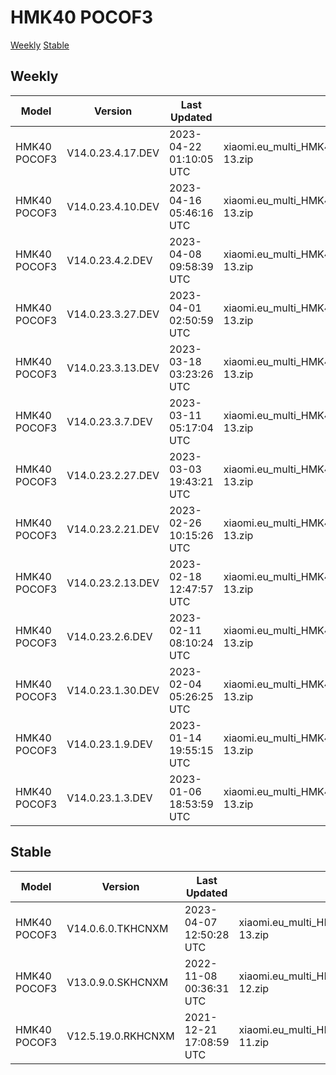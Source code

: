 # HMK40 POCOF3
[Weekly](#Weekly)  [Stable](#Stable)
## Weekly
| Model | Version | Last Updated | File Name | Size | Download Link |
| ---- | ---- | ---- | ---- | ---- | ---- |
| HMK40 POCOF3 | V14.0.23.4.17.DEV | 2023-04-22 01:10:05 UTC | xiaomi.eu_multi_HMK40_POCOF3_V14.0.23.4.17.DEV_v14-13.zip | 4.3 GB | [SourceForge](https://sourceforge.net/projects/xiaomi-eu-multilang-miui-roms/files/xiaomi.eu/MIUI-WEEKLY-RELEASES/V14.0.23.4.17.DEV/xiaomi.eu_multi_HMK40_POCOF3_V14.0.23.4.17.DEV_v14-13.zip/download) |
| HMK40 POCOF3 | V14.0.23.4.10.DEV | 2023-04-16 05:46:16 UTC | xiaomi.eu_multi_HMK40_POCOF3_V14.0.23.4.10.DEV_v14-13.zip | 4.3 GB | [SourceForge](https://sourceforge.net/projects/xiaomi-eu-multilang-miui-roms/files/xiaomi.eu/MIUI-WEEKLY-RELEASES/V14.0.23.4.10.DEV/xiaomi.eu_multi_HMK40_POCOF3_V14.0.23.4.10.DEV_v14-13.zip/download) |
| HMK40 POCOF3 | V14.0.23.4.2.DEV | 2023-04-08 09:58:39 UTC | xiaomi.eu_multi_HMK40_POCOF3_V14.0.23.4.2.DEV_v14-13.zip | 4.3 GB | [SourceForge](https://sourceforge.net/projects/xiaomi-eu-multilang-miui-roms/files/xiaomi.eu/MIUI-WEEKLY-RELEASES/V14.0.23.4.2.DEV/xiaomi.eu_multi_HMK40_POCOF3_V14.0.23.4.2.DEV_v14-13.zip/download) |
| HMK40 POCOF3 | V14.0.23.3.27.DEV | 2023-04-01 02:50:59 UTC | xiaomi.eu_multi_HMK40_POCOF3_V14.0.23.3.27.DEV_v14-13.zip | 4.3 GB | [SourceForge](https://sourceforge.net/projects/xiaomi-eu-multilang-miui-roms/files/xiaomi.eu/MIUI-WEEKLY-RELEASES/V14.0.23.3.27.DEV/xiaomi.eu_multi_HMK40_POCOF3_V14.0.23.3.27.DEV_v14-13.zip/download) |
| HMK40 POCOF3 | V14.0.23.3.13.DEV | 2023-03-18 03:23:26 UTC | xiaomi.eu_multi_HMK40_POCOF3_V14.0.23.3.13.DEV_v14-13.zip | 4.3 GB | [SourceForge](https://sourceforge.net/projects/xiaomi-eu-multilang-miui-roms/files/xiaomi.eu/MIUI-WEEKLY-RELEASES/V14.0.23.3.13.DEV/xiaomi.eu_multi_HMK40_POCOF3_V14.0.23.3.13.DEV_v14-13.zip/download) |
| HMK40 POCOF3 | V14.0.23.3.7.DEV | 2023-03-11 05:17:04 UTC | xiaomi.eu_multi_HMK40_POCOF3_V14.0.23.3.7.DEV_v14-13.zip | 4.4 GB | [SourceForge](https://sourceforge.net/projects/xiaomi-eu-multilang-miui-roms/files/xiaomi.eu/MIUI-WEEKLY-RELEASES/V14.0.23.3.7.DEV/xiaomi.eu_multi_HMK40_POCOF3_V14.0.23.3.7.DEV_v14-13.zip/download) |
| HMK40 POCOF3 | V14.0.23.2.27.DEV | 2023-03-03 19:43:21 UTC | xiaomi.eu_multi_HMK40_POCOF3_V14.0.23.2.27.DEV_v14-13.zip | 4.4 GB | [SourceForge](https://sourceforge.net/projects/xiaomi-eu-multilang-miui-roms/files/xiaomi.eu/MIUI-WEEKLY-RELEASES/V14.0.23.2.27.DEV/xiaomi.eu_multi_HMK40_POCOF3_V14.0.23.2.27.DEV_v14-13.zip/download) |
| HMK40 POCOF3 | V14.0.23.2.21.DEV | 2023-02-26 10:15:26 UTC | xiaomi.eu_multi_HMK40_POCOF3_V14.0.23.2.21.DEV_v14-13.zip | 4.4 GB | [SourceForge](https://sourceforge.net/projects/xiaomi-eu-multilang-miui-roms/files/xiaomi.eu/MIUI-WEEKLY-RELEASES/V14.0.23.2.21.DEV/xiaomi.eu_multi_HMK40_POCOF3_V14.0.23.2.21.DEV_v14-13.zip/download) |
| HMK40 POCOF3 | V14.0.23.2.13.DEV | 2023-02-18 12:47:57 UTC | xiaomi.eu_multi_HMK40_POCOF3_V14.0.23.2.13.DEV_v14-13.zip | 4.3 GB | [SourceForge](https://sourceforge.net/projects/xiaomi-eu-multilang-miui-roms/files/xiaomi.eu/MIUI-WEEKLY-RELEASES/V14.0.23.2.13.DEV/xiaomi.eu_multi_HMK40_POCOF3_V14.0.23.2.13.DEV_v14-13.zip/download) |
| HMK40 POCOF3 | V14.0.23.2.6.DEV | 2023-02-11 08:10:24 UTC | xiaomi.eu_multi_HMK40_POCOF3_V14.0.23.2.6.DEV_v14-13.zip | 4.4 GB | [SourceForge](https://sourceforge.net/projects/xiaomi-eu-multilang-miui-roms/files/xiaomi.eu/MIUI-WEEKLY-RELEASES/V14.0.23.2.6.DEV/xiaomi.eu_multi_HMK40_POCOF3_V14.0.23.2.6.DEV_v14-13.zip/download) |
| HMK40 POCOF3 | V14.0.23.1.30.DEV | 2023-02-04 05:26:25 UTC | xiaomi.eu_multi_HMK40_POCOF3_V14.0.23.1.30.DEV_v14-13.zip | 4.3 GB | [SourceForge](https://sourceforge.net/projects/xiaomi-eu-multilang-miui-roms/files/xiaomi.eu/MIUI-WEEKLY-RELEASES/V14.0.23.1.30.DEV/xiaomi.eu_multi_HMK40_POCOF3_V14.0.23.1.30.DEV_v14-13.zip/download) |
| HMK40 POCOF3 | V14.0.23.1.9.DEV | 2023-01-14 19:55:15 UTC | xiaomi.eu_multi_HMK40_POCOF3_V14.0.23.1.9.DEV_v14-13.zip | 4.1 GB | [SourceForge](https://sourceforge.net/projects/xiaomi-eu-multilang-miui-roms/files/xiaomi.eu/MIUI-WEEKLY-RELEASES/V14.0.23.1.9.DEV/xiaomi.eu_multi_HMK40_POCOF3_V14.0.23.1.9.DEV_v14-13.zip/download) |
| HMK40 POCOF3 | V14.0.23.1.3.DEV | 2023-01-06 18:53:59 UTC | xiaomi.eu_multi_HMK40_POCOF3_V14.0.23.1.3.DEV_v14-13.zip | 3.9 GB | [SourceForge](https://sourceforge.net/projects/xiaomi-eu-multilang-miui-roms/files/xiaomi.eu/MIUI-WEEKLY-RELEASES/V14.0.23.1.3.DEV/xiaomi.eu_multi_HMK40_POCOF3_V14.0.23.1.3.DEV_v14-13.zip/download) |
## Stable
| Model | Version | Last Updated | File Name | Size | Download Link |
| ---- | ---- | ---- | ---- | ---- | ---- |
| HMK40 POCOF3 | V14.0.6.0.TKHCNXM | 2023-04-07 12:50:28 UTC | xiaomi.eu_multi_HMK40_POCOF3_V14.0.6.0.TKHCNXM_v14-13.zip | 4.3 GB | [SourceForge](https://sourceforge.net/projects/xiaomi-eu-multilang-miui-roms/files/xiaomi.eu/MIUI-STABLE-RELEASES/MIUIv14/xiaomi.eu_multi_HMK40_POCOF3_V14.0.6.0.TKHCNXM_v14-13.zip/download) |
| HMK40 POCOF3 | V13.0.9.0.SKHCNXM | 2022-11-08 00:36:31 UTC | xiaomi.eu_multi_HMK40_POCOF3_V13.0.9.0.SKHCNXM_v13-12.zip | 3.8 GB | [SourceForge](https://sourceforge.net/projects/xiaomi-eu-multilang-miui-roms/files/xiaomi.eu/MIUI-STABLE-RELEASES/MIUIv13/xiaomi.eu_multi_HMK40_POCOF3_V13.0.9.0.SKHCNXM_v13-12.zip/download) |
| HMK40 POCOF3 | V12.5.19.0.RKHCNXM | 2021-12-21 17:08:59 UTC | xiaomi.eu_multi_HMK40_POCOF3_V12.5.19.0.RKHCNXM_v12-11.zip | 3.4 GB | [SourceForge](https://sourceforge.net/projects/xiaomi-eu-multilang-miui-roms/files/xiaomi.eu/MIUI-STABLE-RELEASES/MIUIv12/xiaomi.eu_multi_HMK40_POCOF3_V12.5.19.0.RKHCNXM_v12-11.zip/download) |
